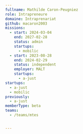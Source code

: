 ```yaml
---
fullname: Mathilde Caron-Peugniez
role: Intrapreneure
domaine: Intraprenariat
github: macaron2003
missions:
  - start: 2024-03-04
    end: 2027-02-28
    status: admin
    startups:
      - mobilic
  - start: 2023-08-28
    end: 2024-02-29
    status: independent
    employer: MALT
    startups:
      - a-just
startups:
  - a-just
  - mobilic
previously:
  - a-just
memberType: beta
teams:
  - /teams/mtes


---
```

